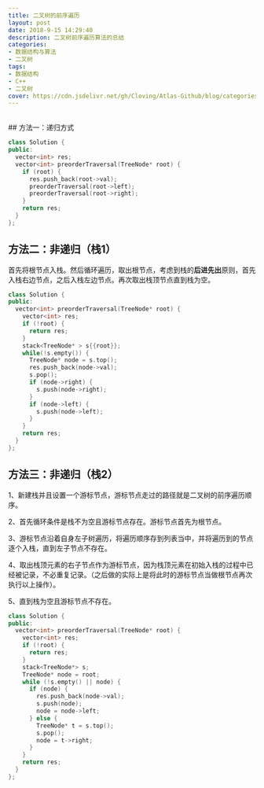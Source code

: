 ```yaml
---
title: 二叉树的前序遍历
layout: post
date: 2018-9-15 14:29:40
description: 二叉树前序遍历算法的总结
categories: 
- 数据结构与算法
- 二叉树
tags:
- 数据结构
- C++
- 二叉树
cover: https://cdn.jsdelivr.net/gh/Cloving/Atlas-Github/blog/categories_img.jpg
---
```


<br />
## 方法一：递归方式

```c++
class Solution {
public:
  vector<int> res;
  vector<int> preorderTraversal(TreeNode* root) {
    if (root) {
      res.push_back(root->val);
      preorderTraversal(root->left); 
      preorderTraversal(root->right);
    }
    return res;
  }
};
```

## 方法二：非递归（栈1）

首先将根节点入栈。然后循环遍历，取出根节点，考虑到栈的**后进先出**原则，首先入栈右边节点，之后入栈左边节点。再次取出栈顶节点直到栈为空。

```c++
class Solution {
public:
  vector<int> preorderTraversal(TreeNode* root) {
    vector<int> res;
    if (!root) {
      return res;
    }
    stack<TreeNode* > s{{root}};
    while(!s.empty()) {
      TreeNode* node = s.top();
      res.push_back(node->val);
      s.pop();
      if (node->right) {
        s.push(node->right);
      }
      if (node->left) {
        s.push(node->left);
      }
    }
    return res;
  }
};
```

## 方法三：非递归（栈2）

1、新建栈并且设置一个游标节点，游标节点走过的路径就是二叉树的前序遍历顺序。

2、首先循环条件是栈不为空且游标节点存在。游标节点首先为根节点。

3、游标节点沿着自身左子树遍历，将遍历顺序存到列表当中，并将遍历到的节点逐个入栈，直到左子节点不存在。

4、取出栈顶元素的右子节点作为游标节点，因为栈顶元素在初始入栈的过程中已经被记录，不必重复记录。（之后做的实际上是将此时的游标节点当做根节点再次执行以上操作）。

5、直到栈为空且游标节点不存在。

```c++
class Solution {
public:
  vector<int> preorderTraversal(TreeNode* root) {
    vector<int> res; 
    if (!root) {
      return res;
    }
    stack<TreeNode*> s;
    TreeNode* node = root;
    while (!s.empty() || node) {
      if (node) {
        res.push_back(node->val);
        s.push(node);
        node = node->left;
      } else {
        TreeNode* t = s.top();
        s.pop();
        node = t->right;
      }
    }
    return res;
  }
};
```
<br />

